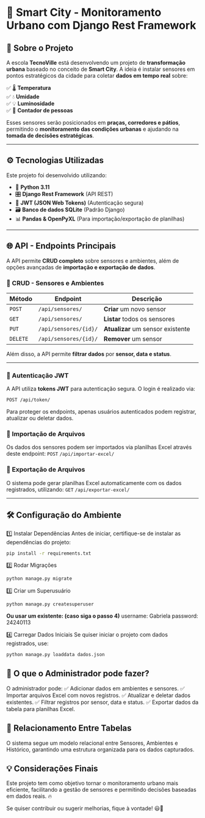 # 🌆 Smart City - Monitoramento Urbano com Django Rest Framework

## 📌 Sobre o Projeto
A escola **TecnoVille** está desenvolvendo um projeto de **transformação urbana** baseado no conceito de **Smart City**. A ideia é instalar sensores em pontos estratégicos da cidade para coletar **dados em tempo real** sobre:

✅ 🌡️ **Temperatura**  
✅ 💧 **Umidade**  
✅ 💡 **Luminosidade**  
✅ 🔢 **Contador de pessoas**  

Esses sensores serão posicionados em **praças, corredores e pátios**, permitindo o **monitoramento das condições urbanas** e ajudando na **tomada de decisões estratégicas**.

---

## ⚙️ Tecnologias Utilizadas
Este projeto foi desenvolvido utilizando:

- 🐍 **Python 3.11**
- 🎛️ **Django Rest Framework** (API REST)
- 🔐 **JWT (JSON Web Tokens)** (Autenticação segura)
- 🗃️ **Banco de dados SQLite** (Padrão Django)
- 📊 **Pandas & OpenPyXL** (Para importação/exportação de planilhas)

---

## 🌐 API - Endpoints Principais
A API permite **CRUD completo** sobre sensores e ambientes, além de opções avançadas de **importação e exportação de dados**.

### 🔹 CRUD - Sensores e Ambientes
| Método  | Endpoint               | Descrição |
|---------|-----------------------|------------|
| `POST`  | `/api/sensores/`       | **Criar** um novo sensor |
| `GET`   | `/api/sensores/`       | **Listar** todos os sensores |
| `PUT`   | `/api/sensores/{id}/`  | **Atualizar** um sensor existente |
| `DELETE`| `/api/sensores/{id}/`  | **Remover** um sensor |

Além disso, a API permite **filtrar dados** por **sensor, data e status**.

---

### 🔹 Autenticação JWT
A API utiliza **tokens JWT** para autenticação segura. O login é realizado via:

```bash
POST /api/token/
```
Para proteger os endpoints, apenas usuários autenticados podem registrar, atualizar ou deletar dados.

### 🔹 Importação de Arquivos
Os dados dos sensores podem ser importados via planilhas Excel através deste endpoint:
`POST` `/api/importar-excel/`

### 🔹 Exportação de Arquivos
O sistema pode gerar planilhas Excel automaticamente com os dados registrados, utilizando:
`GET` `/api/exportar-excel/`

---

## 🛠️ Configuração do Ambiente
1️⃣ Instalar Dependências
Antes de iniciar, certifique-se de instalar as dependências do projeto:

```bash 
pip install -r requirements.txt
```

2️⃣ Rodar Migrações
```bash 
python manage.py migrate
```

3️⃣ Criar um Superusuário
```bash
python manage.py createsuperuser
```
**Ou usar um existente: (caso siga o passo 4)**
username: Gabriela
password: 24240113

4️⃣ Carregar Dados Iniciais
Se quiser iniciar o projeto com dados registrados, use:

```bash
python manage.py loaddata dados.json
```

## 🎯 O que o Administrador pode fazer?
O administrador pode: 
✅ Adicionar dados em ambientes e sensores.
✅ Importar arquivos Excel com novos registros.
✅ Atualizar e deletar dados existentes.
✅ Filtrar registros por sensor, data e status.
✅ Exportar dados da tabela para planilhas Excel.

## 📌 Relacionamento Entre Tabelas
O sistema segue um modelo relacional entre Sensores, Ambientes e Histórico, garantindo uma estrutura organizada para os dados capturados.

## 💡 Considerações Finais
Este projeto tem como objetivo tornar o monitoramento urbano mais eficiente, facilitando a gestão de sensores e permitindo decisões baseadas em dados reais. 🔥

Se quiser contribuir ou sugerir melhorias, fique à vontade! 😃🚀